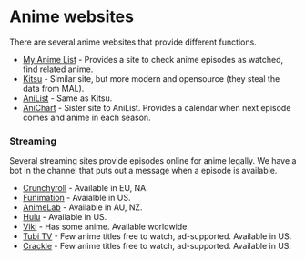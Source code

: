 # Anime websites

There are several anime websites that provide different functions.

* [My Anime List](https://www.myanimelist.net) - Provides a site to check anime episodes as watched, find related anime.
* [Kitsu](https://www.kitsu.io) - Similar site, but more modern and opensource (they steal the data from MAL).
* [AniList](https://www.anilist.co) - Same as Kitsu.
* [AniChart](http://anichart.net/) - Sister site to AniList. Provides a calendar when next episode comes and anime in each season.

### Streaming

Several streaming sites provide episodes online for anime legally.
We have a bot in the channel that puts out a message when a episode is available.

* [Crunchyroll](https://www.crunchyroll.com) - Available in EU, NA.
* [Funimation](https://www.funimation.com) - Avaialble in US.
* [AnimeLab](https://www.animelab.com) - Available in AU, NZ.
* [Hulu](https://www.hulu.com) - Available in US.
* [Viki](https://www.viki.com) - Has some anime. Available worldwide.
* [Tubi TV](http://tubitv.com) - Few anime titles free to watch, ad-supported. Available in US.
* [Crackle](http://www.crackle.com) - Few anime titles free to watch, ad-supported. Available in US.
